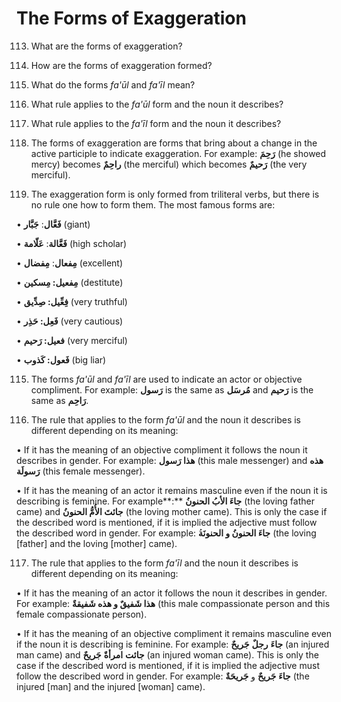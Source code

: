 The Forms of Exaggeration
=========================

113. What are the forms of exaggeration?

114. How are the forms of exaggeration formed?

115. What do the forms *fa'ūl* and *fa'īl* mean?

116. What rule applies to the *fa'ūl* form and the noun it describes?

117. What rule applies to the *fa'īl* form and the noun it describes?

113. The forms of exaggeration are forms that bring about a change in
the active participle to indicate exaggeration. For example: **رَحِمَ**
(he showed mercy) becomes **راحِمٌ** (the merciful) which becomes
**رَحیمٌ** (the very merciful).

114. The exaggeration form is only formed from triliteral verbs, but
there is no rule one how to form them. The most famous forms are:

• **فَعَّال**: **جَبَّار** (giant)

• **فَعَّالة**: **عَلّامة** (high scholar)

• **مِفعال**: **مِفضال** (excellent)

• **مِفعیل: مِسکین** (destitute)

• **فِعِّیل: صِدِّیق** (very truthful)

• **فَعِل: حَذِر** (very cautious)

• **فعیل: رَحیم** (very merciful)

• **فَعول: کَذوب** (big liar)

115. The forms *fa'ūl* and *fa'īl* are used to indicate an actor or
objective compliment. For example: **رَسول** is the same as **مُرسَل**
and **رَحیم** is the same as **رَاحِم**.

116. The rule that applies to the form *fa'ūl* and the noun it describes
is different depending on its meaning:

• If it has the meaning of an objective compliment it follows the noun
it describes in gender. For example: **هذا رَسول** (this male messenger)
and **هذه رَسولَة** (this female messenger).

• If it has the meaning of an actor it remains masculine even if the
noun it is describing is feminine. For example**:** **جاءَ الأبُ
الحنونُ** (the loving father came) and **جائتَ الأُمُّ الحنونُ** (the
loving mother came). This is only the case if the described word is
mentioned, if it is implied the adjective must follow the described word
in gender. For example: **جاءَ الحنونُ و الحنونَة**ُ (the loving
[father] and the loving [mother] came).

117. The rule that applies to the form *fa'īl* and the noun it describes
is different depending on its meaning:

• If it has the meaning of an actor it follows the noun it describes in
gender. For example: **هذا شَفیقٌ و هذه شَفیقةٌ** (this male
compassionate person and this female compassionate person).

• If it has the meaning of an objective compliment it remains masculine
even if the noun it is describing is feminine. For example: **جاءَ**
**رجلٌ** **جَریحٌ** (an injured man came) and **جائت** **امرأةٌ**
**جَریحٌ** (an injured woman came). This is only the case if the
described word is mentioned, if it is implied the adjective must follow
the described word in gender. For example: **جاءَ** **جَریحٌ** و
**جَریحَةٌ** (the injured [man] and the injured [woman] came).


